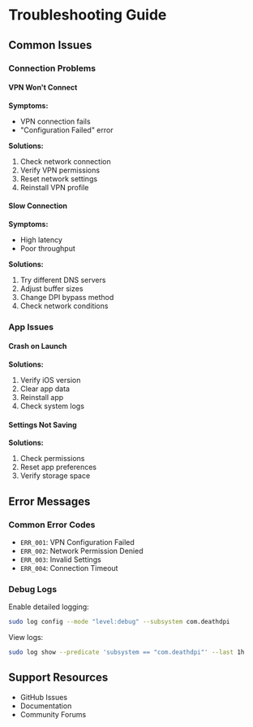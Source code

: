 # Troubleshooting Guide

## Common Issues

### Connection Problems

#### VPN Won't Connect
**Symptoms:**
- VPN connection fails
- "Configuration Failed" error

**Solutions:**
1. Check network connection
2. Verify VPN permissions
3. Reset network settings
4. Reinstall VPN profile

#### Slow Connection
**Symptoms:**
- High latency
- Poor throughput

**Solutions:**
1. Try different DNS servers
2. Adjust buffer sizes
3. Change DPI bypass method
4. Check network conditions

### App Issues

#### Crash on Launch
**Solutions:**
1. Verify iOS version
2. Clear app data
3. Reinstall app
4. Check system logs

#### Settings Not Saving
**Solutions:**
1. Check permissions
2. Reset app preferences
3. Verify storage space

## Error Messages

### Common Error Codes
- `ERR_001`: VPN Configuration Failed
- `ERR_002`: Network Permission Denied
- `ERR_003`: Invalid Settings
- `ERR_004`: Connection Timeout

### Debug Logs

Enable detailed logging:
```bash
sudo log config --mode "level:debug" --subsystem com.deathdpi
```

View logs:
```bash
sudo log show --predicate 'subsystem == "com.deathdpi"' --last 1h
```

## Support Resources

- GitHub Issues
- Documentation
- Community Forums 